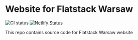 # Website for Flatstack Warsaw

![CI status](https://github.com/braska/flatstack-warsaw/workflows/CI/badge.svg)
[![Netlify Status](https://api.netlify.com/api/v1/badges/7baddf0a-71ec-42d2-8275-a98a59b0999d/deploy-status)](https://app.netlify.com/sites/flatstack-warsaw/deploys)

This repo contains source code for Flatstack Warsaw website
